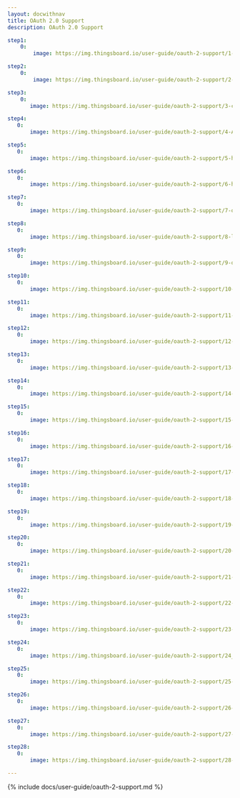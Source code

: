 ```yaml
---
layout: docwithnav
title: OAuth 2.0 Support
description: OAuth 2.0 Support

step1:
    0:
        image: https://img.thingsboard.io/user-guide/oauth-2-support/1-create-credentials.png

step2:
    0:
        image: https://img.thingsboard.io/user-guide/oauth-2-support/2-pencil-google.png

step3:
    0:
       image: https://img.thingsboard.io/user-guide/oauth-2-support/3-client-id.png

step4:
   0:
       image: https://img.thingsboard.io/user-guide/oauth-2-support/4-Authorized-redirect-uris.png

step5:
   0:
       image: https://img.thingsboard.io/user-guide/oauth-2-support/5-home-oauth2.png

step6:
   0:
       image: https://img.thingsboard.io/user-guide/oauth-2-support/6-home-oauth2-add.png

step7:
   0:
       image: https://img.thingsboard.io/user-guide/oauth-2-support/7-oauth2-google.png

step8:
   0:
       image: https://img.thingsboard.io/user-guide/oauth-2-support/8-login-provider-google.png

step9:
   0:
       image: https://img.thingsboard.io/user-guide/oauth-2-support/9-oauth2-google-general.png

step10:
   0:
       image: https://img.thingsboard.io/user-guide/oauth-2-support/10-oauth2-google-general-mapper-pe.png

step11:
   0:
       image: https://img.thingsboard.io/user-guide/oauth-2-support/11-login-with-google.png

step12:
   0:
       image: https://img.thingsboard.io/user-guide/oauth-2-support/12-tenant-administrator.png

step13:
   0:
       image: https://img.thingsboard.io/user-guide/oauth-2-support/13-tenants-email.png

step14:
   0:
       image: https://img.thingsboard.io/user-guide/oauth-2-support/14-auth0-regular-web-app.png

step15:
   0:
       image: https://img.thingsboard.io/user-guide/oauth-2-support/15-auth0-java-spring-boot.png

step16:
   0:
       image: https://img.thingsboard.io/user-guide/oauth-2-support/16-auth0-applications-settings.png

step17:
   0:
       image: https://img.thingsboard.io/user-guide/oauth-2-support/17-auth0_allowed-callback-urls.png

step18:
   0:
       image: https://img.thingsboard.io/user-guide/oauth-2-support/18-auth0-advanced-settings.png

step19:
   0:
       image: https://img.thingsboard.io/user-guide/oauth-2-support/19-oauth2-add-provider.png

step20:
   0:
       image: https://img.thingsboard.io/user-guide/oauth-2-support/20-oauth2-add-provider-custom.png

step21:
   0:
       image: https://img.thingsboard.io/user-guide/oauth-2-support/21-oauth2-custom-general.png

step22:
   0:
       image: https://img.thingsboard.io/user-guide/oauth-2-support/22-oauth2-custom-mapper-pe.png

step23:
   0:
       image: https://img.thingsboard.io/user-guide/oauth-2-support/23-login-with-auth0.png

step24:
   0:
       image: https://img.thingsboard.io/user-guide/oauth-2-support/24_customer.png

step25:
   0:
       image: https://img.thingsboard.io/user-guide/oauth-2-support/25-tenants-emails.png

step26:
   0:
       image: https://img.thingsboard.io/user-guide/oauth-2-support/26-both-providers.png

step27:
   0:
       image: https://img.thingsboard.io/user-guide/oauth-2-support/27-oauth2-basic-mapper-pe.png

step28:
   0:
       image: https://img.thingsboard.io/user-guide/oauth-2-support/28-oauth2-google-general-mapper-custom.png

---
```


{% include docs/user-guide/oauth-2-support.md %}